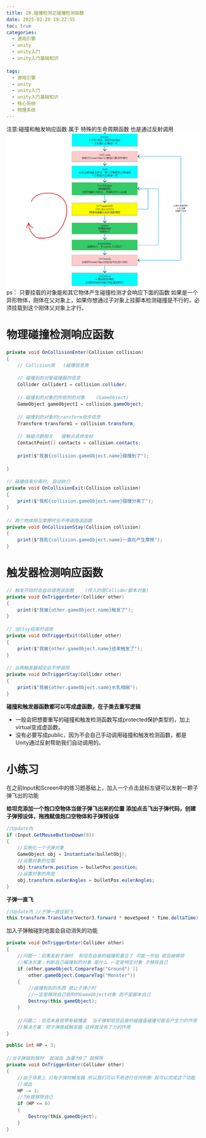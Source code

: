 ```yaml
---
title: 28.碰撞检测之碰撞检测函数
date: 2025-02-20 19:22:55
toc: true
categories:
  - 游戏引擎
  - unity
  - unity入门
  - unity入门基础知识

tags:
  - 游戏引擎
  - unity
  - unity入门
  - unity入门基础知识
  - 核心系统
  - 物理系统
---
```


注意:碰撞和触发响应函数 属于 特殊的生命周期函数 也是通过反射调用
![](28.碰撞检测之碰撞检测函数/生命周期函数图.bmp)
ps：
只要挂载的对象能和其它物体产生碰撞检测才会响应下面的函数
如果是一个异形物体，刚体在父对象上，如果你想通过子对象上挂脚本检测碰撞是不行的，必须挂载到这个刚体父对象上才行。
# 物理碰撞检测响应函数
```csharp
private void OnCollisionEnter(Collision collision)
{
	// Collision类   (碰撞信息类

	// 碰撞到的对象碰撞器的信息
	Collider collider1 = collision.collider;

	// 碰撞到的对象的所依附的对象    (GameObject)
	GameObject gameObject1 = collision.gameObject;

	// 碰撞到的对象的transform组件信息
	Transform transform1 = collision.transform;

	// 触碰点数相关   接触点具体坐标
	ContactPoint[] contacts = collision.contacts;

	print($"我被{collision.gameObject.name}碰撞到了");

}

// 碰撞结束分离时, 自动执行
private void OnCollisionExit(Collision collision)
{
	print($"我和{collision.gameObject.name}碰撞分离了");
}

// 两个物体相互摩擦时会不停调用该函数
private void OnCollisionStay(Collision collision)
{
	print($"我和{collision.gameObject.name}一直在产生摩擦");
}
```


# 触发器检测响应函数
```csharp
// 触发开始时会自动调用该函数    (传入的是Collider脚本对象)
private void OnTriggerEnter(Collider other)
{
	print($"我被{other.gameObject.name}触发了");
}

// 当Stay结束时调用
private void OnTriggerExit(Collider other)
{
	print($"我被{other.gameObject.name}结束触发了");
}

// 当两触发器相交会不停调用
private void OnTriggerStay(Collider other)
{
	print($"我被{other.gameObject.name}水乳相融");
}
```

**碰撞和触发器函数都可以写成虚函数，在子类去重写逻辑**
- 一般会把想要重写的碰撞和触发检测函数写成protected保护类型的，加上virtual变成虚函数。
- 没有必要写成public，因为不会自己手动调用碰撞和触发检测函数，都是Unity通过反射帮助我们自动调用的。

# 小练习
在之前Input和Screen中的练习题基础上，加入一个点击鼠标左键可以发射一颗子弹飞出的功能

**给坦克添加一个炮口空物体当做子弹飞出来的位置**
**添加点击飞出子弹代码，创建子弹预设体，拖拽赋值炮口空物体和子弹预设体**
```cs
//Update内 
if (Input.GetMouseButtonDown(0)) 
{ 
    //实例化一个子弹对象 
    GameObject obj = Instantiate(bulletObj); 
    //设置对象的位置 
    obj.transform.position = bulletPos.position; 
    //设置对象的角度 
    obj.transform.eulerAngles = bulletPos.eulerAngles; 
}
```
**子弹一直飞**
```cs
//Update内 //子弹一直往前飞 
this.transform.Translate(Vector3.forward * moveSpeed * Time.deltaTime);
```


加入子弹触碰到地面会自动消失的功能
```cs
private void OnTriggerEnter(Collider other)
{
    //问题一：如果发射子弹时  和坦克自身的碰撞和重合了 可能一开始 就会被移除
    //解决方案：判断自己碰撞到的对象 是什么 一定是特定对象 才移除自己
    if (other.gameObject.CompareTag("Ground") ||
        other.gameObject.CompareTag("Monster"))
    {
        //碰撞到别的东西 就让子弹小时
        //一定是移除自己依附的GameObject对象 而不是脚本自己
        Destroy(this.gameObject);
    }

    //问题二：坦克本身就带有碰撞盒  当子弹和坦克自身的碰撞盒碰撞可能会产生力的作用 出现一些意想不到的效果
    //解决方案：把子弹做成触发器 这样就没有了力的作用
}
```

```cs
public int HP = 3;

//当子弹碰到我时  就减血 血量为0了 就移除
private void OnTriggerEnter(Collider other)
{
    //由于场景上 只有子弹时触发器 所以我们可以不用进行任何判断 就可以完成这个功能
    //减血
    HP -= 1;
    //为0就移除自己
    if (HP <= 0)
    {
        Destroy(this.gameObject);
    }
}

```